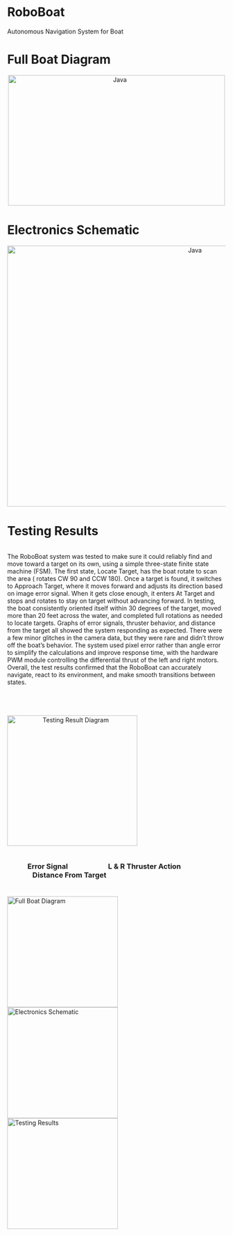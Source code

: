 # RoboBoat
Autonomous Navigation System for Boat

# Full Boat Diagram
<p align="center">
   <img align="middle" alt="Java" width="500px" height="300px"src="https://github.com/user-attachments/assets/742fffdf-3da5-4602-a967-c3886a6e2ee0">
</p>

# Electronics Schematic
<p align="center">
   <img align="middle" alt="Java" width="850px" height="600" height="350px"src="https://github.com/user-attachments/assets/21d40257-a20d-49e6-9029-5e83bc6b3402">
</p>

# Testing Results


<div style="display: flex; align-items: center; justify-content: space-between; gap: 40px; flex-wrap: wrap;">
    <p>The RoboBoat system was tested to make sure it could reliably find and move toward a target on its own, using a simple three-state finite state machine (FSM). The first state, Locate Target, has the boat rotate to scan the area ( rotates CW 90 and CCW 180). Once a target is found, it switches to Approach Target, where it moves forward and adjusts its direction based on image error signal. When it gets close enough, it enters At Target and stops and rotates to stay on target without advancing forward. In testing, the boat consistently oriented itself within 30 degrees of the target, moved more than 20 feet across the water, and completed full rotations as needed to locate targets. Graphs of error signals, thruster behavior, and distance from the target all showed the system responding as expected. There were a few minor glitches in the camera data, but they were rare and didn’t throw off the boat’s behavior. The system used pixel error rather than angle error to simplify the calculations and improve response time, with the hardware PWM module controlling the differential thrust of the left and right motors. Overall, the test results confirmed that the RoboBoat can accurately navigate, react to its environment, and make smooth transitions between states.</p>
  <p align="center">
    <img src="https://github.com/user-attachments/assets/baa7b4d3-000d-45b1-85ac-50ec8dc19493" alt="Testing Result Diagram" width="300px" height="300px">
 </p>
</div>

### &nbsp;&nbsp;&nbsp;&nbsp;&nbsp;&nbsp;&nbsp;&nbsp; &nbsp;&nbsp;&nbsp;Error Signal&nbsp;&nbsp;&nbsp;&nbsp;&nbsp;&nbsp;&nbsp;&nbsp;&nbsp;&nbsp;&nbsp;&nbsp;&nbsp;&nbsp; &nbsp;&nbsp;&nbsp;&nbsp;&nbsp;&nbsp;&nbsp;&nbsp; L & R Thruster Action &nbsp;&nbsp;&nbsp;&nbsp;&nbsp;&nbsp;&nbsp;&nbsp;&nbsp;&nbsp;&nbsp;&nbsp;&nbsp;&nbsp;&nbsp;Distance From Target
<div style="display: flex; justify-content: center; gap: 10px;">
  <div>
    <h3></h3>
    <img src="https://github.com/user-attachments/assets/5c11512f-fde7-477e-9ef7-24ec72924257" alt="Full Boat Diagram" height ="255px" width="255px">
    <img src="https://github.com/user-attachments/assets/d40e7fa0-4230-497b-b922-127d68dbeefa" alt="Electronics Schematic" height ="255px" width="255px">
    <img src="https://github.com/user-attachments/assets/50890a11-6ce5-4d64-ab0b-d71a6e1e8860" alt="Testing Results" height ="255px" width="255px">
  </div>
</div>
